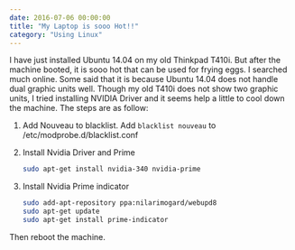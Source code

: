 ```yaml
---
date: 2016-07-06 00:00:00
title: "My Laptop is sooo Hot!!"
category: "Using Linux"
---
```


I have just installed Ubuntu 14.04 on my old Thinkpad T410i. But after the machine booted, it is sooo hot that can be used for frying eggs. I searched much online. Some said that it is because Ubuntu 14.04 does not handle dual graphic units well. Though my old T410i does not show two graphic units, I tried installing NVIDIA Driver and it seems help a little to cool down the machine. The steps are as follow:

1. Add Nouveau to blacklist. Add `blacklist nouveau` to /etc/modprobe.d/blacklist.conf
2. Install Nvidia Driver and Prime
    ```bash
    sudo apt-get install nvidia-340 nvidia-prime
    ```

3. Install Nvidia Prime indicator
    ```bash
    sudo add-apt-repository ppa:nilarimogard/webupd8
    sudo apt-get update
    sudo apt-get install prime-indicator
    ```
Then reboot the machine.